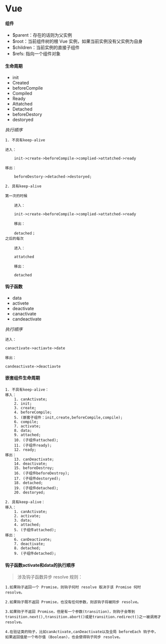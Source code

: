 # Vue



#### 组件


* $parent：存在的话则为父实例
* $root：当前组件树的根 Vue 实例，如果当前实例没有父实例为自身
* $children：当前实例的直接子组件
* $refs: 指向一个组件对象



#### 生命周期

* init
* Created
* beforeCompile
* Compiled
* Ready
* Attatched
* Detached
* beforeDestory
* destoryed


*执行顺序*

```
1. 不具有keep-alive

进入：

	init->create->beforeCompile->complied->attatched->ready

移出：

	beforeDestory->detached->destoryed;

2. 具有keep-alive

第一次的时候

    进入：

    init->create->beforeCompile->complied->attatched->ready

    移出：

    detached；
之后的每次

    进入：

    attatched

    移出：

    detached

```

#### 钩子函数

* data
* activete
* deactivate
* canactivate
* candeactivate

*执行顺序*

```
进入：

canactivate->actiavte->date

移出：

candeactivate->deactiavte
```


#### 嵌套组件生命周期

```
1. 不具有keep-alive：
移入：
    1. canActivate;
    2. init;
    3. create;
    4. beforeCompile;
    5. (嵌套子组件：init,create,beforeCompile,compile);
    6. compile;
    7. activate;
    8. data;
    9. attached;
    10. (子组件attached);
    11. (子组件ready);
    12. ready;
移出：
    13. canDeactivate;
    14. deactivate;
    15. beforeDestroy;
    16. (子组件beforeDestroy);
    17. (子组件destoryed);
    18. detached;
    19. (子组件detached);
    20. destoryed;

2. 具有keep-alive：
移入：
    1. canActivate;
    2. activate;
    3. data;
    4. attached;
    5. (子组件attached);
移出：
    6. canDeactivate;
    7. deactivate;
    8. detached;
    9. (子组件detached);
```



#### 钩子函数activate和data的执行顺序


> 涉及钩子函数异步 resolve 规则：

```
1.如果钩子返回一个 Promise，则钩子何时 resolve 取决于该 Promise 何时 resolve。

2.如果钩子既不返回 Promise，也没有任何参数，则该钩子将被同步 resolve。

3.如果钩子不返回 Promise，但是有一个参数(transition)，则钩子会等到transition.next(),transition.abort()或是transition.redirect()之一被调用才 resolve。

4.在验证类的钩子，比如canActivate,canDeactivate以及全局 beforeEach 钩子中，如果返回值是一个布尔值 (Boolean)，也会使得钩子同步 resolve。
```